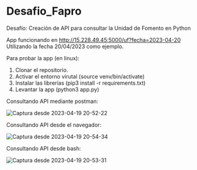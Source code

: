 # Desafio_Fapro
Desafío: Creación de API para consultar la Unidad de Fomento en Python

App funcionando en http://15.228.49.45:5000/uf?fecha=2023-04-20 Utilizando la fecha 20/04/2023 como ejemplo. 

Para probar la app (en linux):
  1. Clonar el repositorio.
  2. Activar el entorno virutal (source venv/bin/activate)
  3. Instalar las librerías (pip3 install -r requirements.txt)
  4. Levantar la app (python3 app.py)

Consultando API mediante postman:

![Captura desde 2023-04-19 20-52-22](https://user-images.githubusercontent.com/56883142/233239193-2aec668e-4f0a-49c0-aa56-9ca0409fe822.png)

Consultando API desde el navegador:

![Captura desde 2023-04-19 20-54-34](https://user-images.githubusercontent.com/56883142/233239451-12b9ba06-3a7b-446f-b01a-929a1bfebef0.png)

Consultando API desde bash:

![Captura desde 2023-04-19 20-53-31](https://user-images.githubusercontent.com/56883142/233239541-a13c0a7b-db52-4ee0-ac40-4b6bddb27d06.png)
